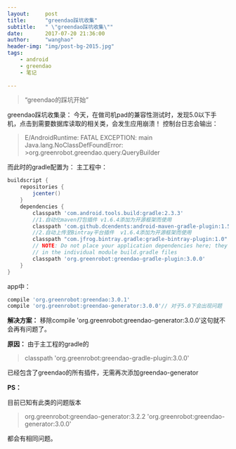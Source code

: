 ```yaml
---
layout:     post
title:      "greendao踩坑收集"
subtitle:   " \"greendao踩坑收集\""
date:       2017-07-20 21:36:00
author:     "wanghao"
header-img: "img/post-bg-2015.jpg"
tags:
    - android
    - greendao
    - 笔记
    
---
```


> “greendao的踩坑开始”


greendao踩坑收集录：
今天，在做司机pad的兼容性测试时，发现5.0以下手机，点击到需要数据库读取的相关类，会发生应用崩溃！
控制台日志会输出：
>E/AndroidRuntime: FATAL EXCEPTION: main
>Java.lang.NoClassDefFoundError: >org.greenrobot.greendao.query.QueryBuilder 

而此时的gradle配置为：
主工程中：
```gradle
buildscript {
    repositories {
        jcenter()
    }
    dependencies {
        classpath 'com.android.tools.build:gradle:2.3.3'
        //1.自动化maven打包插件 v1.6.4添加为开源框架而使用
        classpath 'com.github.dcendents:android-maven-gradle-plugin:1.5'
        //2.自动上传至Bintray平台插件  v1.6.4添加为开源框架而使用
        classpath "com.jfrog.bintray.gradle:gradle-bintray-plugin:1.0"
        // NOTE: Do not place your application dependencies here; they belong
        // in the individual module build.gradle files
        classpath 'org.greenrobot:greendao-gradle-plugin:3.0.0'
    }
}
```
app中：
```gradle
compile 'org.greenrobot:greendao:3.0.1'
compile 'org.greenrobot:greendao-generator:3.0.0'// 对于5.0下会出现问题
```
**解决方案：**
移除compile 'org.greenrobot:greendao-generator:3.0.0'这句就不会再有问题了。

**原因：**
由于主工程的gradle的
>classpath 'org.greenrobot:greendao-gradle-plugin:3.0.0'

已经包含了greendao的所有插件，无需再次添加greendao-generator

**PS：**

目前已知有此类的问题版本
>org.greenrobot:greendao-generator:3.2.2
>'org.greenrobot:greendao-generator:3.0.0'

都会有相同问题。